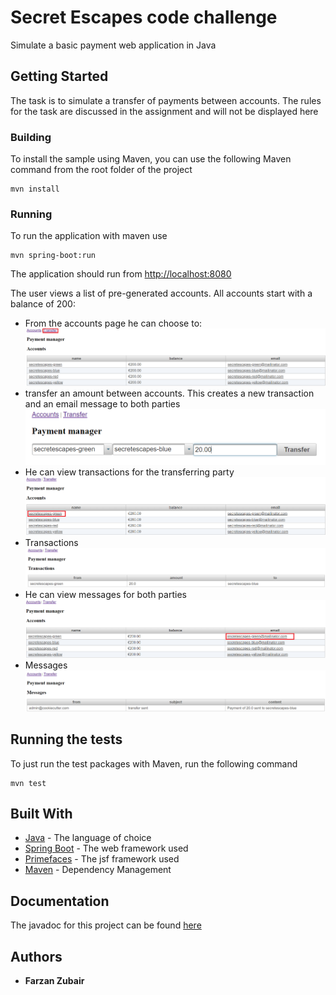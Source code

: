 # Secret Escapes code challenge

Simulate a basic payment web application in Java 

## Getting Started

The task is to simulate a transfer of payments between accounts.
The rules for the task are discussed in the assignment and will not be displayed here

### Building

To install the sample using Maven, you can use the following Maven command from the root folder of the project

```
mvn install
```

### Running

To run the application with maven use

```
mvn spring-boot:run

```

The application should run from [http://localhost:8080](http://localhost:8080)

The user views a list of pre-generated accounts. All accounts start with a balance of 200:
* From the accounts page he can choose to: 
![Homepage](/docs/transfer-nav.png?raw=true "Homepage")
* transfer an amount between accounts. This creates a new transaction and an email message to both parties
![Transfer](/docs/transfer.png?raw=true "Delete")
* He can view transactions for the transferring party
![View Transactions](/docs/transactions-nav.png?raw=true "Transactions")
* Transactions
![Transactions](/docs/transactions.png?raw=true "Transactions")
* He can view messages for both parties
![View Messages](/docs/messages-nav.png?raw=true "Transactions")
* Messages
![Messages](/docs/messages.png?raw=true "Transactions")

## Running the tests

To just run the test packages with Maven, run the following command

```
mvn test
```

## Built With

* [Java](https://www.java.com/) - The language of choice
* [Spring Boot](https://spring.io/projects/spring-boot) - The web framework used
* [Primefaces](https://www.primefaces.org/) - The jsf framework used
* [Maven](https://maven.apache.org/) - Dependency Management

## Documentation

The javadoc for this project can be found [here](https://boccob78.github.io/PaymentManager)

## Authors

* **Farzan Zubair** 
